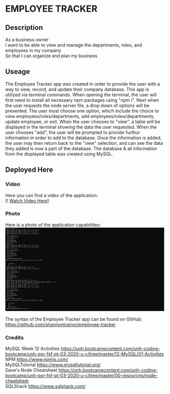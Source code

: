 # EMPLOYEE TRACKER

## Description
As a business owner  
I want to be able to view and manage the departments, roles, and employees in my company  
So that I can organize and plan my business


## Useage
The Employee Tracker app was created in order to provide the user with a way to view, record, and update their company database. This app is utilized via terminal commands. When opening the terminal, the user will first need to install all necessary npm packages using "npm i". Next when the user requests the node server file, a drop down of options will be presented. The user must choose one option, which include the choice to view employees/roles/departments, add employees/roles/departments, update employee, or exit.  When the user chooses to "view", a table will be displayed in the terminal showing the data the user requested. When the user chooses "add", the user will be prompted to provide furthur information in order to add to the database. Once the information is added, the user may then return back to the "view" selection, and can see the data they added is now a part of the database.
The database & all information from the displayed table was created using MySQL.

## Deployed Here
### Video
Here you can find a video of the application:  
[! [Watch Video Here](assets\employee-tracker-vid.mp4)]  
### Photo
Here is a photo of the application capabilities:
![](assets\employee-tracker-photo.png)


The syntax of the Employee Tracker app can be found on GitHub:  
https://github.com/shannontrainor/employee-tracker


### Credits
MySQL Week 12 Activities https://unh.bootcampcontent.com/unh-coding-bootcamp/unh-por-fsf-pt-03-2020-u-c/tree/master/12-MySQL/01-Activities  
NPM https://www.npmjs.com/  
MySQLTutorial https://www.mysqltutorial.org/  
Dave's Node Cheatsheet https://unh.bootcampcontent.com/unh-coding-bootcamp/unh-por-fsf-pt-03-2020-u-c/tree/master/00-resources/node-cheatsheet  
SQLShack https://www.sqlshack.com/

